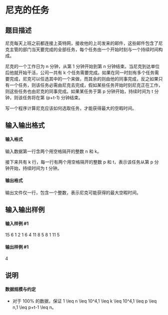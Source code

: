 
# 尼克的任务
## 题目描述
尼克每天上班之前都连接上英特网，接收他的上司发来的邮件，这些邮件包含了尼克主管的部门当天要完成的全部任务，每个任务由一个开始时刻与一个持续时间构成。

尼克的一个工作日为 n 分钟，从第 1 分钟开始到第 n 分钟结束。当尼克到达单位后他就开始干活，公司一共有 k 个任务需要完成。如果在同一时刻有多个任务需要完成，尼克可以任选其中的一个来做，而其余的则由他的同事完成，反之如果只有一个任务，则该任务必需由尼克去完成，假如某些任务开始时刻尼克正在工作，则这些任务也由尼克的同事完成。如果某任务于第 p 分钟开始，持续时间为 t 分钟，则该任务将在第 (p+t-1) 分钟结束。

写一个程序计算尼克应该如何选取任务，才能获得最大的空暇时间。
## 输入输出格式
#### 输入格式

输入数据第一行含两个用空格隔开的整数 n 和 k。

接下来共有 k 行，每一行有两个用空格隔开的整数 p 和 t，表示该任务从第 p 分钟开始，持续时间为 t 分钟。
#### 输出格式

输出文件仅一行，包含一个整数，表示尼克可能获得的最大空暇时间。
## 输入输出样例
#### 输入样例 #1
15 6
1 2
1 6
4 11
8 5
8 1
11 5

#### 输出样例 #1
4

## 说明
#### 数据规模与约定

- 对于 100\% 的数据，保证 1 \leq n \leq 10^4,1 \leq k \leq 10^4,1 \leq p \leq n,1 \leq p+t-1 \leq n。
